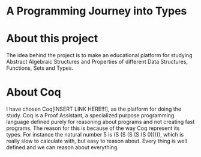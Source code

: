 # A Programming Journey into Types

# About this project
  The idea behind the project is to make an educational platform for studying
  Abstract Algebraic Structures and Properties of different Data Structures,
  Functions, Sets and Types.

# About Coq
  I have chosen Coq[INSERT LINK HERE!!!], as the platform for doing the study.
  Coq is a Proof Assistant, a specialized purpose programming language defined
  purely for reasoning about programs and not creating fast programs. The
  reason for this is because of the way Coq represent its types. For instance
  the natural number 5 is (S (S (S (S (S 0))))), which is really slow to
  calculate with, but easy to reason about. Every thing is well defined
  and we can reason about everything.
